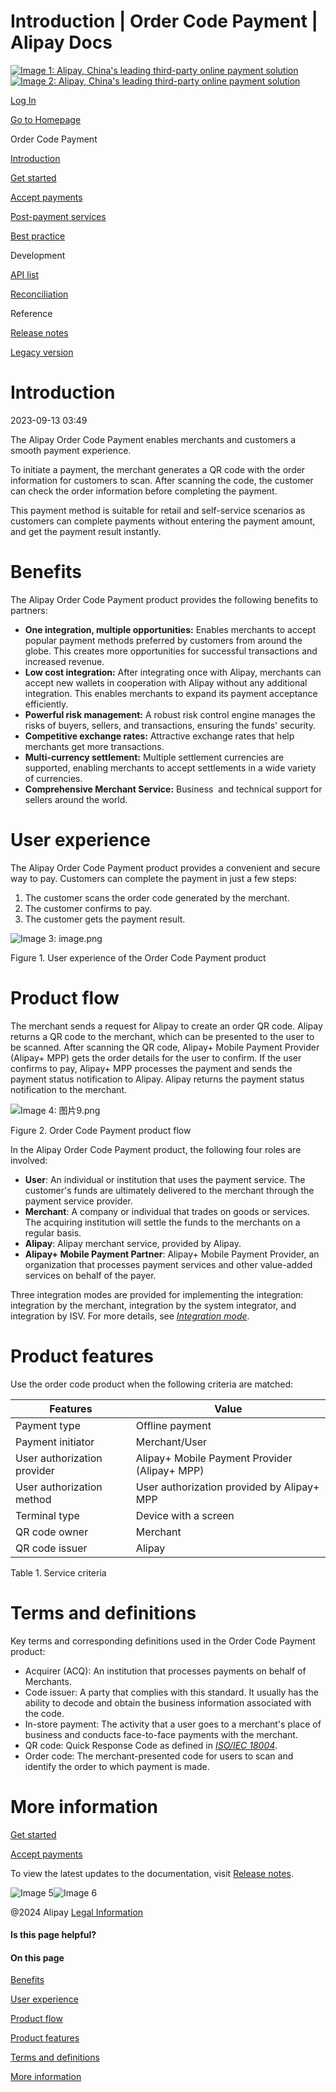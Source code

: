 Introduction | Order Code Payment | Alipay Docs
===============
                        

[![Image 1: Alipay, China's leading third-party online payment solution](https://ac.alipay.com/storage/2024/3/26/d66c43c0-440d-4c97-9976-f2028a2c8c5e.svg)![Image 2: Alipay, China's leading third-party online payment solution](https://ac.alipay.com/storage/2024/3/26/a48bd336-aea0-4f16-bf83-616eacbb4434.svg)](/docs/)

[Log In](https://global.alipay.com/ilogin/account_login.htm?goto=https%3A%2F%2Fglobal.alipay.com%2Fdocs%2Fac%2Fams_oc%2Fintroduction)

[Go to Homepage](../../)

Order Code Payment

[Introduction](/docs/ac/ams_oc/introduction)

[Get started](/docs/ac/ams_oc/start)

[Accept payments](/docs/ac/ams_oc/acceptpayment)

[Post-payment services](/docs/ac/ams_oc/postpayment)

[Best practice](/docs/ac/ams_oc/bp)

Development

[API list](/docs/ac/ams_oc/apilist)

[Reconciliation](/docs/ac/ams_oc/reconcile)

Reference

[Release notes](/docs/ac/ams_oc/releasenotes)

[Legacy version](/docs/ac/ams_oc/legacyv)

Introduction
============

2023-09-13 03:49

The Alipay Order Code Payment enables merchants and customers a smooth payment experience.

To initiate a payment, the merchant generates a QR code with the order information for customers to scan. After scanning the code, the customer can check the order information before completing the payment.

This payment method is suitable for retail and self-service scenarios as customers can complete payments without entering the payment amount, and get the payment result instantly.

Benefits
========

The Alipay Order Code Payment product provides the following benefits to partners:

*   **One integration, multiple opportunities:** Enables merchants to accept popular payment methods preferred by customers from around the globe. This creates more opportunities for successful transactions and increased revenue.
*   **Low cost integration:** After integrating once with Alipay, merchants can accept new wallets in cooperation with Alipay without any additional integration. This enables merchants to expand its payment acceptance efficiently.
*   **Powerful risk management:** A robust risk control engine manages the risks of buyers, sellers, and transactions, ensuring the funds' security.
*   **Competitive exchange rates:** Attractive exchange rates that help merchants get more transactions. 
*   **Multi-currency settlement:** Multiple settlement currencies are supported, enabling merchants to accept settlements in a wide variety of currencies.
*   **Comprehensive Merchant Service:** Business  and technical support for sellers around the world.

User experience
===============

The Alipay Order Code Payment product provides a convenient and secure way to pay. Customers can complete the payment in just a few steps:

1.  The customer scans the order code generated by the merchant.
2.  The customer confirms to pay.
3.  The customer gets the payment result.

![Image 3: image.png](https://idocs-assets.marmot-cloud.com/storage/idocs87c36dc8dac653c1/1592969439794-17ca4d38-c07a-4c62-8060-56a80246826e.png)

Figure 1. User experience of the Order Code Payment product

Product flow
============

The merchant sends a request for Alipay to create an order QR code. Alipay returns a QR code to the merchant, which can be presented to the user to be scanned. After scanning the QR code, Alipay+ Mobile Payment Provider (Alipay+ MPP) gets the order details for the user to confirm. If the user confirms to pay, Alipay+ MPP processes the payment and sends the payment status notification to Alipay. Alipay returns the payment status notification to the merchant.

![Image 4: 图片9.png](https://idocs-assets.marmot-cloud.com/storage/idocs87c36dc8dac653c1/1630565289008-81891ed8-bbc6-4f7c-af42-3d3feb490c68.png)

Figure 2. Order Code Payment product flow

In the Alipay Order Code Payment product, the following four roles are involved:

*   **User**: An individual or institution that uses the payment service. The customer's funds are ultimately delivered to the merchant through the payment service provider.
*   **Merchant**: A company or individual that trades on goods or services. The acquiring institution will settle the funds to the merchants on a regular basis.
*   **Alipay**: Alipay merchant service, provided by Alipay.
*   **Alipay+ Mobile Payment Partner**: Alipay+ Mobile Payment Provider, an organization that processes payment services and other value-added services on behalf of the payer.

Three integration modes are provided for implementing the integration: integration by the merchant, integration by the system integrator, and integration by ISV. For more details, see [_Integration mode_](https://global.alipay.com/doc/ams_oc/intmode).

Product features
================

Use the order code product when the following criteria are matched:



| **Features** | **Value** |
| --- | --- |
| Payment type | Offline payment |
| Payment initiator | Merchant/User |
| User authorization provider | Alipay+ Mobile Payment Provider (Alipay+ MPP) |
| User authorization method | User authorization provided by Alipay+ MPP |
| Terminal type | Device with a screen |
| QR code owner | Merchant |
| QR code issuer | Alipay |



Table 1. Service criteria

Terms and definitions
=====================

Key terms and corresponding definitions used in the Order Code Payment product:

*   Acquirer (ACQ): An institution that processes payments on behalf of Merchants.
*   Code issuer: A party that complies with this standard. It usually has the ability to decode and obtain the business information associated with the code.
*   In-store payment: The activity that a user goes to a merchant's place of business and conducts face-to-face payments with the merchant.
*   QR code: Quick Response Code as defined in [_ISO/IEC 18004_](https://www.iso.org/standard/62021.html).
*   Order code: The merchant-presented code for users to scan and identify the order to which payment is made.

More information
================

[Get started](https://global.alipay.com/docs/ac/ams_oc/start)

[Accept payments](https://global.alipay.com/docs/ac/ams_oc/acceptpayment)

To view the latest updates to the documentation, visit [Release notes](https://global.alipay.com/docs/releasenotes).

![Image 5](https://ac.alipay.com/storage/2021/5/20/19b2c126-9442-4f16-8f20-e539b1db482a.png)![Image 6](https://ac.alipay.com/storage/2021/5/20/e9f3f154-dbf0-455f-89f0-b3d4e0c14481.png)

@2024 Alipay [Legal Information](https://global.alipay.com/docs/ac/platform/membership)

#### Is this page helpful?

#### On this page

[Benefits](#nLf1i "Benefits")

[User experience](#6nnxD "User experience")

[Product flow](#cwR5x "Product flow")

[Product features](#MBkiM "Product features")

[Terms and definitions](#GgxiV "Terms and definitions")

[More information](#JzDEE "More information")